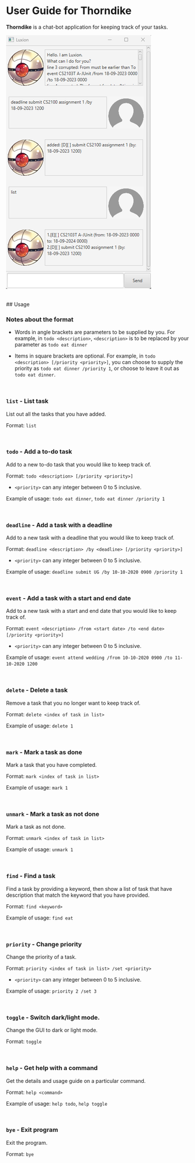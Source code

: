 # User Guide for Thorndike

__Thorndike__ is a chat-bot application for keeping track of your tasks.

![Sample screenshot](Ui.png)

<br>
## Usage

### Notes about the format
* Words in angle brackets are parameters to be supplied by you. 
For example, in `todo <description>`, `<description>` is to be replaced by your parameter as `todo eat dinner`

* Items in square brackets are optional.
For example, in `todo <description> [/priority <priority>]`, you can choose to supply the priority as `todo eat dinner /priority 1`, or choose to leave it out as `todo eat dinner`.

<br>

### `list` - List task

List out all the tasks that you have added.

Format: 
`list`

<br>

### `todo` - Add a to-do task

Add to a new to-do task that you would like to keep track of.

Format: 
`todo <description> [/priority <priority>]`
* `<priority>` can any integer between 0 to 5 inclusive.

Example of usage: 
`todo eat dinner`, `todo eat dinner /priority 1`

<br>

### `deadline` - Add a task with a deadline

Add to a new task with a deadline that you would like to keep track of.

Format: 
`deadline <description> /by <deadline> [/priority <priority>]`
* `<priority>` can any integer between 0 to 5 inclusive.

Example of usage: 
`deadline submit UG /by 10-10-2020 0900 /priority 1`

<br>

### `event` - Add a task with a start and end date

Add to a new task with a start and end date that you would like to keep track of.

Format: 
`event <description> /from <start date> /to <end date> [/priority <priority>]`
* `<priority>` can any integer between 0 to 5 inclusive.

Example of usage: 
`event attend wedding /from 10-10-2020 0900 /to 11-10-2020 1200`

<br>

### `delete` - Delete a task

Remove a task that you no longer want to keep track of.

Format: 
`delete <index of task in list>`

Example of usage: 
`delete 1`

<br>

### `mark` - Mark a task as done

Mark a task that you have completed.

Format: 
`mark <index of task in list>`

Example of usage: 
`mark 1`

<br>

### `unmark` - Mark a task as not done

Mark a task as not done.

Format: 
`unmark <index of task in list>`

Example of usage: 
`unmark 1`

<br>

### `find` - Find a task

Find a task by providing a keyword, then show a list of task that have description that match the keyword that you have provided.

Format: 
`find <keyword>`

Example of usage: 
`find eat`

<br>

### `priority` - Change priority

Change the priority of a task.

Format: 
`priority <index of task in list> /set <priority>`
* `<priority>` can any integer between 0 to 5 inclusive.

Example of usage: 
`priority 2 /set 3`

<br>

### `toggle` - Switch dark/light mode.

Change the GUI to dark or light mode.

Format: 
`toggle`

<br>

### `help` - Get help with a command

Get the details and usage guide on a particular command.

Format: 
`help <command>`

Example of usage: 
`help todo`, `help toggle`

<br>

### `bye` - Exit program

Exit the program.

Format: 
`bye`
